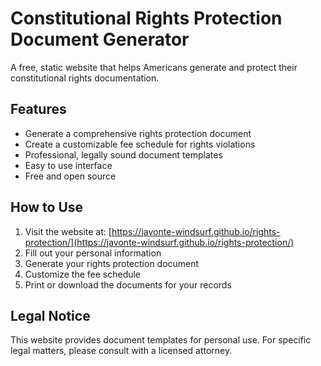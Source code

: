 # Constitutional Rights Protection Document Generator

A free, static website that helps Americans generate and protect their constitutional rights documentation.

## Features

- Generate a comprehensive rights protection document
- Create a customizable fee schedule for rights violations
- Professional, legally sound document templates
- Easy to use interface
- Free and open source

## How to Use

1. Visit the website at: [https://javonte-windsurf.github.io/rights-protection/](https://javonte-windsurf.github.io/rights-protection/)
2. Fill out your personal information
3. Generate your rights protection document
4. Customize the fee schedule
5. Print or download the documents for your records

## Legal Notice

This website provides document templates for personal use. For specific legal matters, please consult with a licensed attorney.
